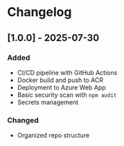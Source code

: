 # Changelog

## [1.0.0] - 2025-07-30
### Added
- CI/CD pipeline with GitHub Actions
- Docker build and push to ACR
- Deployment to Azure Web App
- Basic security scan with `npm audit`
- Secrets management

### Changed
- Organized repo structure
